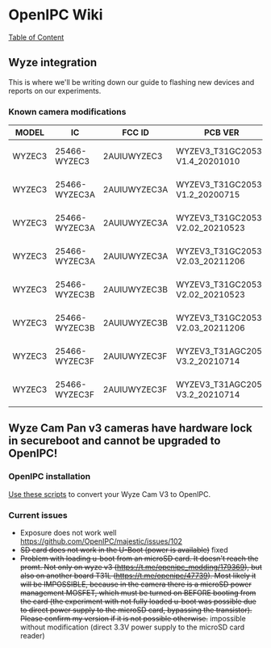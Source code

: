 # OpenIPC Wiki
[Table of Content](../README.md)

Wyze integration
----------------
This is where we'll be writing down our guide to flashing new devices and reports on our experiments.

### Known camera modifications

| MODEL      | IC               | FCC ID           | PCB VER                         | SoC      | WIFI                  | NOTES                                                                            |
|------------|------------------|------------------|---------------------------------|----------|-----------------------|----------------------------------------------------------------------------------|
| WYZEC3     | 25466-WYZEC3     | 2AUIUWYZEC3      | WYZEV3_T31GC2053 V1.4_20201010  | T31ZX    | SDIO: Realtek 8189FTV | MAC: 7C:78:B2:69:95:C9 https://t.me/openipc/49957 https://youtu.be/t7Nzo-KXTH0   |
| WYZEC3     | 25466-WYZEC3A    | 2AUIUWYZEC3A     | WYZEV3_T31GC2053 V1.2_20200715  | T31X     | SDIO: Realtek 8189FTV | MAC: 7C:78:B2:99:6E:BA https://youtu.be/jm4wze_HY78                              |
| WYZEC3     | 25466-WYZEC3A    | 2AUIUWYZEC3A     | WYZEV3_T31GC2053 V2.02_20210523 | T31ZX    | SDIO: AltoBeam 6031   | https://t.me/openipc/49049 https://t.me/openipc/49050                            |
| WYZEC3     | 25466-WYZEC3A    | 2AUIUWYZEC3A     | WYZEV3_T31GC2053 V2.03_20211206 | T31X     | SDIO: AltoBeam 6031   | https://t.me/openipc/45444 https://t.me/openipc/48942                            |
| WYZEC3     | 25466-WYZEC3B    | 2AUIUWYZEC3B     | WYZEV3_T31GC2053 V2.02_20210523 | T31ZX    | SDIO: Realtek 8189FTV | MAC: D0:3F:27:46:A7:7B https://t.me/openipc/38728 https://t.me/openipc/38753     |
| WYZEC3     | 25466-WYZEC3B    | 2AUIUWYZEC3B     | WYZEV3_T31GC2053 V2.03_20211206 | T31X     | SDIO: Realtek 8189FTV | MAC: D0:3F:27:AD:72:51 https://t.me/openipc/76036                                |
| WYZEC3     | 25466-WYZEC3F    | 2AUIUWYZEC3F     | WYZEV3_T31AGC2053 V3.2_20210714 | T31A BGA | SDIO: AltoBeam 6031   | https://t.me/openipc/43299 https://t.me/openipc/38755 https://t.me/openipc/38757 |
| WYZEC3     | 25466-WYZEC3F    | 2AUIUWYZEC3F     | WYZEV3_T31AGC2053 V3.2_20210714 | T31A BGA | SDIO: AltoBeam 6031   | MAC: D0:3F:27:4F:23:19 https://youtu.be/VkqX9yg0odU                              |

## Wyze Cam Pan v3 cameras have hardware lock in secureboot and cannot be upgraded to OpenIPC!

### OpenIPC installation

[Use these scripts](https://github.com/themactep/device-wyze-v3/blob/master/installation.md) to convert your Wyze Cam V3 to OpenIPC.

### Current issues

* Exposure does not work well https://github.com/OpenIPC/majestic/issues/102
* ~~SD card does not work in the U-Boot (power is available)~~ fixed
* ~~Problem with loading u-boot from an microSD card. It doesn't reach the promt. Not only on wyze v3 (https://t.me/openipc_modding/179369), but also on another board T31L (https://t.me/openipc/47739). Most likely it will be IMPOSSIBLE, because in the camera there is a microSD power management MOSFET, which must be turned on BEFORE booting from the card (the experiment with not fully loaded u-boot was possible due to direct power supply to the microSD card, bypassing the transistor). Please confirm my version if it is not possible otherwise.~~ impossible without modification (direct 3.3V power supply to the microSD card reader)
